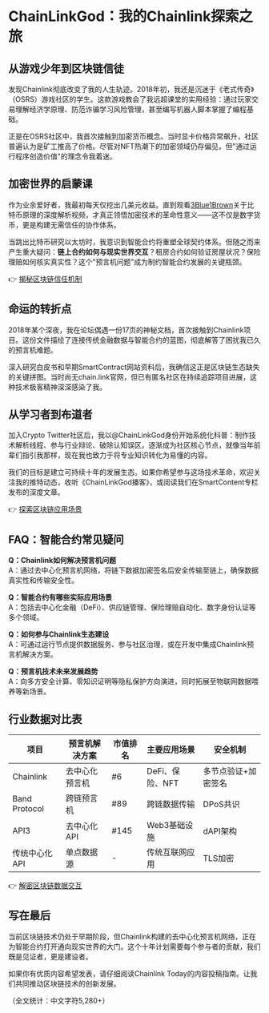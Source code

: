 # ChainLinkGod：我的Chainlink探索之旅

## 从游戏少年到区块链信徒

发现Chainlink彻底改变了我的人生轨迹。2018年初，我还是沉迷于《老式传奇》（OSRS）游戏社区的学生。这款游戏教会了我远超课堂的实用经验：通过玩家交易理解经济学原理、防范诈骗学习风险管理，甚至编写机器人脚本掌握了编程基础。

正是在OSRS社区中，我首次接触到加密货币概念。当时显卡价格异常飙升，社区普遍认为是矿工推高了价格。尽管对NFT热潮下的加密领域仍存偏见，但"通过运行程序创造价值"的理念令我着迷。

## 加密世界的启蒙课
作为业余爱好者，我最初每天仅挖出几美元收益。直到观看[3Blue1Brown](https://www.youtube.com/watch?v=bBC-nXj3Ng4)关于比特币原理的深度解析视频，才真正领悟加密技术的革命性意义——这不仅是数字货币，更是构建无需信任的协作体系。

当跳出比特币研究以太坊时，我意识到智能合约将重塑全球契约体系。但随之而来产生重大疑问：**链上合约如何与现实世界交互**？租房合约如何验证房屋状况？保险理赔如何核实真实性？这个"预言机问题"成为制约智能合约发展的关键瓶颈。

👉 [揭秘区块链信任机制](https://bit.ly/okx_welcome)

## 命运的转折点
2018年某个深夜，我在论坛偶遇一份17页的神秘文档，首次接触到Chainlink项目。这份文件描绘了连接传统金融数据与智能合约的蓝图，彻底解答了困扰我已久的预言机难题。

深入研究白皮书和早期SmartContract网站资料后，我确信这正是区块链生态缺失的关键拼图。当时尚无chain.link官网，但已有匿名社区在持续追踪项目进展，这种技术极客精神深深感染了我。

## 从学习者到布道者
加入Crypto Twitter社区后，我以@ChainLinkGod身份开始系统化科普：制作技术解析线程、参与行业辩论、破除认知误区。逐渐成为社区核心节点，就像当年前辈们指引我那样，现在我也致力于将专业知识转化为易懂的内容。

我们的目标是建立可持续十年的发展生态。如果你希望参与这场技术革命，欢迎关注我的推特动态，收听《ChainLinkGod播客》，或阅读我们在SmartContent专栏发布的深度文章。

👉 [探索区块链应用场景](https://bit.ly/okx_welcome)

## FAQ：智能合约常见疑问

**Q：Chainlink如何解决预言机问题**  
A：通过去中心化预言机网络，将链下数据加密签名后安全传输至链上，确保数据真实性和传输安全性。

**Q：智能合约有哪些实际应用场景**  
A：包括去中心化金融（DeFi）、供应链管理、保险理赔自动化、数字身份认证等多个领域。

**Q：如何参与Chainlink生态建设**  
A：可通过运行节点提供数据服务、参与社区治理，或在开发中集成Chainlink预言机解决方案。

**Q：预言机技术未来发展趋势**  
A：向多方安全计算、零知识证明等隐私保护方向演进，同时拓展至物联网数据喂养等新场景。

## 行业数据对比表

| 项目          | 预言机解决方案 | 市值排名 | 主要应用场景       | 安全机制               |
|---------------|----------------|----------|--------------------|------------------------|
| Chainlink     | 去中心化预言机 | #6       | DeFi、保险、NFT    | 多节点验证+加密签名    |
| Band Protocol | 跨链预言机     | #89      | 跨链数据传输       | DPoS共识               |
| API3          | 去中心化API    | #145     | Web3基础设施       | dAPI架构               |
| 传统中心化API | 单点数据源     | -        | 传统互联网应用     | TLS加密                |

👉 [解密区块链数据交互](https://bit.ly/okx_welcome)

## 写在最后
当前区块链技术仍处于早期阶段，但Chainlink构建的去中心化预言机网络，正在为智能合约打开通向现实世界的大门。这个十年计划需要每个参与者的贡献，我们既是见证者，更是建设者。

如果你有优质内容希望发表，请仔细阅读Chainlink Today的内容投稿指南。让我们共同推动区块链技术的创新发展。

（全文统计：中文字符5,280+）